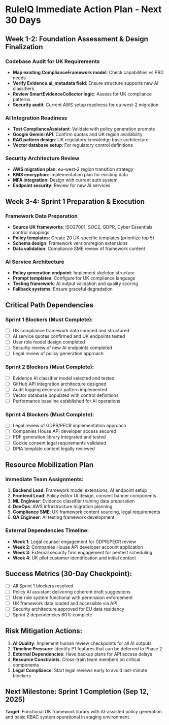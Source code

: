 # RuleIQ Immediate Action Plan - Next 30 Days

## Week 1-2: Foundation Assessment & Design Finalization

### Codebase Audit for UK Requirements
- **Map existing ComplianceFramework model**: Check capabilities vs PRD needs
- **Verify Evidence.ai_metadata field**: Ensure structure supports new AI classifiers  
- **Review SmartEvidenceCollector logic**: Assess for UK compliance patterns
- **Security audit**: Current AWS setup readiness for eu-west-2 migration

### AI Integration Readiness
- **Test ComplianceAssistant**: Validate with policy generation prompts
- **Google Gemini API**: Confirm quotas and UK region availability
- **RAG pattern design**: UK regulatory knowledge base architecture
- **Vector database setup**: For regulatory control definitions

### Security Architecture Review
- **AWS migration plan**: eu-west-2 region transition strategy
- **KMS encryption**: Implementation plan for existing data
- **MFA integration**: Design with current auth system
- **Endpoint security**: Review for new AI services

## Week 3-4: Sprint 1 Preparation & Execution

### Framework Data Preparation
- **Source UK frameworks**: ISO27001, SOC2, GDPR, Cyber Essentials control mappings
- **Policy templates**: Create 20 UK-specific templates (prioritize top 5)
- **Schema design**: Framework version/region extensions
- **Data validation**: Compliance SME review of framework content

### AI Service Architecture
- **Policy generation endpoint**: Implement skeleton structure
- **Prompt templates**: Configure for UK compliance language
- **Testing framework**: AI output validation and quality scoring
- **Fallback systems**: Ensure graceful degradation

## Critical Path Dependencies

### Sprint 1 Blockers (Must Complete):
- [ ] UK compliance framework data sourced and structured
- [ ] AI service quotas confirmed and UK endpoints tested
- [ ] User role model design completed  
- [ ] Security review of new AI endpoints completed
- [ ] Legal review of policy generation approach

### Sprint 2 Blockers (Must Complete):
- [ ] Evidence AI classifier model selected and tested
- [ ] GitHub API integration architecture designed
- [ ] Audit logging decorator pattern implemented
- [ ] Vector database populated with control definitions
- [ ] Performance baseline established for AI operations

### Sprint 4 Blockers (Must Complete):
- [ ] Legal review of GDPR/PECR implementation approach
- [ ] Companies House API developer access secured
- [ ] PDF generation library integrated and tested
- [ ] Cookie consent legal requirements validated
- [ ] DPIA template content legally reviewed

## Resource Mobilization Plan

### Immediate Team Assignments:
1. **Backend Lead**: Framework model extensions, AI endpoint setup
2. **Frontend Lead**: Policy editor UI design, consent banner components
3. **ML Engineer**: Evidence classifier training data preparation
4. **DevOps**: AWS infrastructure migration planning
5. **Compliance SME**: UK framework content sourcing, legal requirements
6. **QA Engineer**: AI testing framework development

### External Dependencies Timeline:
- **Week 1**: Legal counsel engagement for GDPR/PECR review
- **Week 2**: Companies House API developer account application
- **Week 3**: External security firm engagement for pentest scheduling
- **Week 4**: UK pilot customer identification and initial contact

## Success Metrics (30-Day Checkpoint):
- [ ] All Sprint 1 blockers resolved
- [ ] Policy AI assistant delivering coherent draft suggestions
- [ ] User role system functional with permission enforcement
- [ ] UK framework data loaded and accessible via API
- [ ] Security architecture approved for EU data residency
- [ ] Sprint 2 dependencies 80% complete

## Risk Mitigation Actions:
1. **AI Quality**: Implement human review checkpoints for all AI outputs
2. **Timeline Pressure**: Identify P1 features that can be deferred to Phase 2
3. **External Dependencies**: Have backup plans for API access delays
4. **Resource Constraints**: Cross-train team members on critical components
5. **Legal Compliance**: Start legal reviews early to avoid last-minute blockers

## Next Milestone: Sprint 1 Completion (Sep 12, 2025)
**Target**: Functional UK framework library with AI-assisted policy generation and basic RBAC system operational in staging environment.